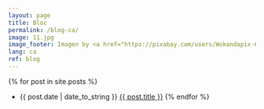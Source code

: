 ```yaml
---
layout: page
title: Bloc
permalink: /blog-ca/
image: 11.jpg
image_footer: Imagen by <a href="https://pixabay.com/users/Wokandapix-614097/?utm_source=link-attribution&amp;utm_medium=referral&amp;utm_campaign=image&amp;utm_content=2355684">Wokandapix</a> from <a href="https://pixabay.com/?utm_source=link-attribution&amp;utm_medium=referral&amp;utm_campaign=image&amp;utm_content=2355684">Pixabay</a>
lang: ca
ref: blog
---
```

{% for post in site.posts %}
  * <span>{{ post.date | date_to_string }}</span> <a href="{{ post.url }}" title="{{ post.title }}">{{ post.title }}</a>
{% endfor %}
